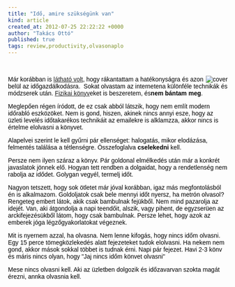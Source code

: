 ```yaml
---
title: "Idő, amire szükségünk van"
kind: article
created_at: 2012-07-25 22:22:22 +0000
author: "Takács Ottó"
published: true
tags: review,productivity,olvasonaplo
---
```

<p>&nbsp;</p><p style="color: rgb(0, 0, 0); font-family: Verdana, Arial, Helvetica, sans-serif; line-height: normal; "><img src="http://www.premierlap.hu/images/konyvek/931_kep1_nagy.JPG" mce_src="http://www.premierlap.hu/images/konyvek/931_kep1_nagy.JPG" alt="cover" title="cover" align="right" style="border-width: 0px; ">Már korábban is&nbsp;<a href="http://takacsot.freeblog.hu/categories/time_management/" mce_href="/categories/time_management/">látható volt</a>, hogy rákantattam a hatékonyságra és azon belül az időgazdálkodásra.&nbsp; Sokat olvastam az internetena különféle technikák és módzserek után.&nbsp;<a href="http://www.bagolyvar.hu/konyvek/a75.htm" mce_href="http://www.bagolyvar.hu/konyvek/a75.htm">Fizikai könyv</a>eket is beszeretem, és<strong>nem bántam meg</strong>.</p><p style="color: rgb(0, 0, 0); font-family: Verdana, Arial, Helvetica, sans-serif; line-height: normal; ">Meglepően régen íródott, de ez csak abból látszik, hogy nem említ modern időrabló eszközöket. Nem is gond, hiszen, akinek nincs annyi esze, hogy az üzleti levelés időtakarékos technikáit az emailekre is alklamzza, akkor nincs is értelme elolvasni a könyvet.&nbsp;</p><p style="color: rgb(0, 0, 0); font-family: Verdana, Arial, Helvetica, sans-serif; line-height: normal; ">Alapelvei szerint le kell gyűrni pár ellenséget: halogatás, mikor elodázása, felmentés találása a tétlenségre. Összefoglalva&nbsp;<strong>cselekedni</strong>&nbsp;kell.</p><p style="color: rgb(0, 0, 0); font-family: Verdana, Arial, Helvetica, sans-serif; line-height: normal; ">Persze nem ilyen száraz a könyv. Pár goldonal elmélkedés után már a konkrét javaslatok jönnek elő. Hogyan tett rendben a dolgaidat, hogy a rendetlenség nem rabolja az idődet. Golygan vegyél, termelj időt.</p><p style="color: rgb(0, 0, 0); font-family: Verdana, Arial, Helvetica, sans-serif; line-height: normal; ">Nagyon tetszett, hogy sok ötletet már jóval korábban, igaz más megfontolásból én is alkalmazom. Goldoljatok csak bele mennyi időt nyersz, ha metrón olvasol? Rengeteg embert látok, akik csak bambulnak fejükből. Nem mind pazarolja az idejét. Van, aki átgondolja a napi teendőit, alszik, vagy pihent, de egyzserüen az arckifejezésükből látom, hogy csak bambulnak. Persze lehet, hogy azok az emberek jóga légzőgyakorlatokat végeznek.&nbsp;</p><p style="color: rgb(0, 0, 0); font-family: Verdana, Arial, Helvetica, sans-serif; line-height: normal; ">Mit is nyernem azzal, ha olvasna. Nem lenne kifogás, hogy nincs időm olvasni. Egy 15 perce tömegközlekedés alatt fejezeteket tudok elolvasni. Ha nekem nem gond, akkor mások sokkal többet is tudnak érni. Napi pár fejezet. Havi 2-3 könv és máris nincs olyan, hogy "Jaj nincs időm könvet olvasni"&nbsp;</p><p style="color: rgb(0, 0, 0); font-family: Verdana, Arial, Helvetica, sans-serif; line-height: normal; ">Mese nincs olvasni kell. Aki az üzletben dolgozik és időzavarvan szokta magát érezni, annka olvasnia kell.</p>

<div class='old-comments'></div>